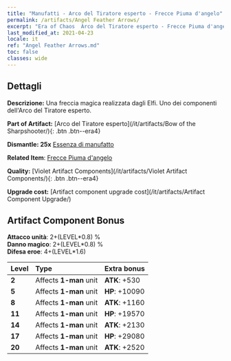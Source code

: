 ```yaml
---
title: "Manufatti - Arco del Tiratore esperto - Frecce Piuma d'angelo"
permalink: /artifacts/Angel Feather Arrows/
excerpt: "Era of Chaos  Arco del Tiratore esperto - Frecce Piuma d'angelo. Una freccia magica realizzata dagli Elfi. Uno dei componenti dell'Arco del Tiratore esperto."
last_modified_at: 2021-04-23
locale: it
ref: "Angel Feather Arrows.md"
toc: false
classes: wide
---
```




## Dettagli

 **Descrizione:** Una freccia magica realizzata dagli Elfi. Uno dei componenti dell'Arco del Tiratore esperto.

 **Part of Artifact:** [Arco del Tiratore esperto](/it/artifacts/Bow of the Sharpshooter/){: .btn .btn--era4}

 **Dismantle: 25x** [Essenza di manufatto](/ItemsIT/con_905/)

 **Related Item**: [Frecce Piuma d'angelo](/ItemsIT/art_104/)

 **Quality:** [Violet Artifact Components](/it/artifacts/Violet Artifact Components/){: .btn .btn--era4}

 **Upgrade cost:** [Artifact component upgrade cost](/it/artifacts/Artifact Component Upgrade/)

## Artifact Component Bonus

  **Attacco unità**: 2+(LEVEL\*0.8) %<br/>**Danno magico**: 2+(LEVEL\*0.8) %<br/>**Difesa eroe**: 4+(LEVEL\*1.6)

  |  Level  | Type |    Extra bonus  | 
  |:--------|:-----|:----------------| 
  | **2** | Affects **1-man** unit | **ATK**: +530 | 
  | **5** | Affects **1-man** unit | **HP**: +10090 | 
  | **8** | Affects **1-man** unit | **ATK**: +1160 | 
  | **11** | Affects **1-man** unit | **HP**: +19570 | 
  | **14** | Affects **1-man** unit | **ATK**: +2130 | 
  | **17** | Affects **1-man** unit | **HP**: +29080 | 
  | **20** | Affects **1-man** unit | **ATK**: +2520 | 
